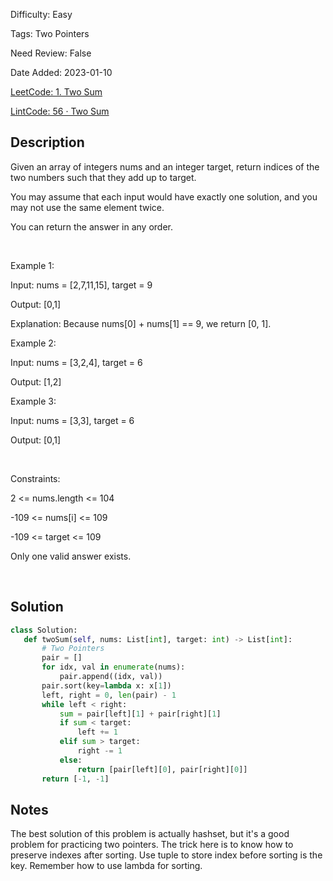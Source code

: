 Difficulty: Easy

Tags: Two Pointers

Need Review: False

Date Added: 2023-01-10

[LeetCode: 1. Two Sum](https://leetcode.com/problems/two-sum/)

[LintCode: 56 · Two Sum](https://lintcode.com/problem/56 )

## Description 

Given an array of integers nums and an integer target, return indices of the two numbers such that they add up to target.

You may assume that each input would have exactly one solution, and you may not use the same element twice.

You can return the answer in any order.

 

Example 1:



Input: nums = [2,7,11,15], target = 9

Output: [0,1]

Explanation: Because nums[0] + nums[1] == 9, we return [0, 1].



Example 2:



Input: nums = [3,2,4], target = 6

Output: [1,2]



Example 3:



Input: nums = [3,3], target = 6

Output: [0,1]



 

Constraints:



2 <= nums.length <= 104

-109 <= nums[i] <= 109

-109 <= target <= 109

Only one valid answer exists.



 

## Solution 
 ```python 
class Solution:
    def twoSum(self, nums: List[int], target: int) -> List[int]:
        # Two Pointers
        pair = []
        for idx, val in enumerate(nums):
            pair.append((idx, val))
        pair.sort(key=lambda x: x[1])
        left, right = 0, len(pair) - 1
        while left < right:
            sum = pair[left][1] + pair[right][1]
            if sum < target:
                left += 1
            elif sum > target:
                right -= 1
            else:
                return [pair[left][0], pair[right][0]]
        return [-1, -1]
 ``` 
## Notes
The best solution of this problem is actually hashset, but it's a good problem for practicing two pointers. The trick here is to know how to
preserve indexes after sorting. Use tuple to store index before sorting is the key. Remember how to use lambda for sorting.